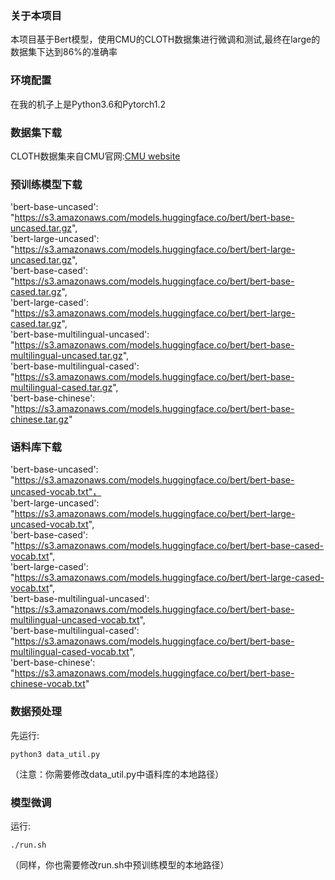 ### 关于本项目
本项目基于Bert模型，使用CMU的CLOTH数据集进行微调和测试,最终在large的数据集下达到86%的准确率


### 环境配置
在我的机子上是Python3.6和Pytorch1.2


### 数据集下载
CLOTH数据集来自CMU官网:[CMU website](http://www.cs.cmu.edu/~glai1/data/cloth/)


### 预训练模型下载
'bert-base-uncased': "https://s3.amazonaws.com/models.huggingface.co/bert/bert-base-uncased.tar.gz",   
'bert-large-uncased': "https://s3.amazonaws.com/models.huggingface.co/bert/bert-large-uncased.tar.gz",  
'bert-base-cased': "https://s3.amazonaws.com/models.huggingface.co/bert/bert-base-cased.tar.gz",  
'bert-large-cased': "https://s3.amazonaws.com/models.huggingface.co/bert/bert-large-cased.tar.gz",  
'bert-base-multilingual-uncased': "https://s3.amazonaws.com/models.huggingface.co/bert/bert-base-multilingual-uncased.tar.gz",  
'bert-base-multilingual-cased': "https://s3.amazonaws.com/models.huggingface.co/bert/bert-base-multilingual-cased.tar.gz",   
'bert-base-chinese': "https://s3.amazonaws.com/models.huggingface.co/bert/bert-base-chinese.tar.gz"  


### 语料库下载
'bert-base-uncased': "https://s3.amazonaws.com/models.huggingface.co/bert/bert-base-uncased-vocab.txt"，  
'bert-large-uncased': "https://s3.amazonaws.com/models.huggingface.co/bert/bert-large-uncased-vocab.txt",  
'bert-base-cased': "https://s3.amazonaws.com/models.huggingface.co/bert/bert-base-cased-vocab.txt",  
'bert-large-cased': "https://s3.amazonaws.com/models.huggingface.co/bert/bert-large-cased-vocab.txt",  
'bert-base-multilingual-uncased': "https://s3.amazonaws.com/models.huggingface.co/bert/bert-base-multilingual-uncased-vocab.txt",  
'bert-base-multilingual-cased': "https://s3.amazonaws.com/models.huggingface.co/bert/bert-base-multilingual-cased-vocab.txt",  
'bert-base-chinese': "https://s3.amazonaws.com/models.huggingface.co/bert/bert-base-chinese-vocab.txt"  

### 数据预处理
先运行:
```
python3 data_util.py
```
（注意：你需要修改data_util.py中语料库的本地路径）


### 模型微调 
运行:
```
./run.sh
```
（同样，你也需要修改run.sh中预训练模型的本地路径）
